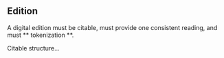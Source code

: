 ## Edition

A digital edition must be citable, must provide one consistent reading, and must ** tokenization **.  

Citable structure...
